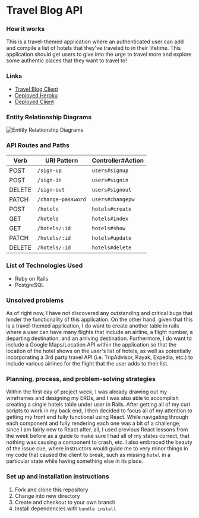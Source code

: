 # Travel Blog API

### How it works
This is a travel-themed application where an authenticated user can add and
compile a list of hotels that they've traveled to in their lifetime. This
application should get users to give into the urge to travel more and explore
some authentic places that they want to travel to!

### Links
* [Travel Blog Client](https://github.com/lucaspchartier/Travel-Blog-Client)
* [Deployed Heroku](https://intense-sea-84286.herokuapp.com/)
* [Deployed Client](https://lucaspchartier.github.io/Travel-Blog-Client/)

### Entity Relationship Diagrams
![Entitly Relationship Diagrams](https://i.imgur.com/a5d2wSk.png)

### API Routes and Paths
| Verb   | URI Pattern            | Controller#Action |
|--------|------------------------|-------------------|
| POST   | `/sign-up`             | `users#signup`    |
| POST   | `/sign-in`             | `users#signin`    |
| DELETE | `/sign-out`            | `users#signout`   |
| PATCH  | `/change-password`     | `users#changepw`  |
| POST   | `/hotels`              | `hotels#create`   |
| GET    | `/hotels`              | `hotels#index`    |
| GET    | `/hotels/:id`          | `hotels#show`     |
| PATCH  | `/hotels/:id`          | `hotels#update`   |
| DELETE | `/hotels/:id`          | `hotels#delete`   |

### List of Technologies Used
* Ruby on Rails
* PostgreSQL

### Unsolved problems
As of right now, I have not discovered any outstanding and critical bugs that
hinder the functionality of this application. On the other hand, given that
this is a travel-themed application, I do want to create another table in rails
where a user can have many flights that include an airline, a flight number, a
departing destination, and an arriving destination. Furthermore, I do want to
include a Google Maps/Location API within the application so that the location
of the hotel shows on the user's list of hotels, as well as potentially
incorporating a 3rd party travel API (i.e. TripAdvisor, Kayak, Expedia, etc.) to include
various airlines for the flight that the user adds to their list.

### Planning, process, and problem-solving strategies
Within the first day of project week, I was already drawing out my wireframes
and designing my ERDs, and I was also able to accomplish creating a single
hotels table under user in Rails. After getting all of my curl scripts to work
in my back end, I then decided to focus all of my attention to getting my front
end fully functional using React. While navigating through each component and
fully rendering each one was a bit of a challenge, since I am fairly new to
React after, all, I used previous React lessons from the week before as a guide
to make sure I had all of my states correct, that nothing was causing a
component to crash, etc. I also embraced the beauty of the issue cue, where
instructors would guide me to very minor things in my code that caused the
client to break, such as missing `hotel` in a particular state while having
something else in its place.

### Set up and installation instructions
1. Fork and clone this repository
2. Change into new directory
3. Create and checkout to your own branch
4. Install dependencies with `bundle install`
